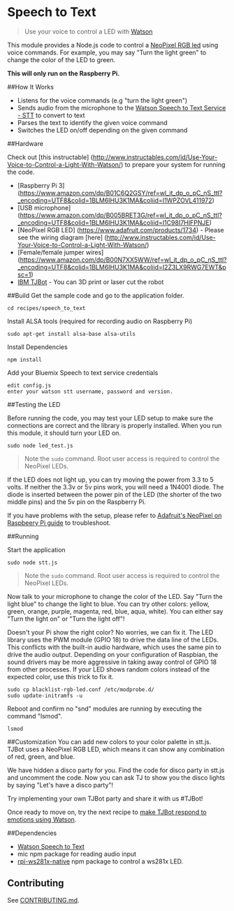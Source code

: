 # Speech to Text
> Use your voice to control a LED with [Watson](https://www.ibm.com/watson/developercloud/speech-to-text.html)

This module provides a Node.js code to control a [NeoPixel RGB led](https://www.adafruit.com/product/1938) using voice commands. For example, you may say "Turn the light green" to change the color of the LED to green.

**This will only run on the Raspberry Pi.**

##How It Works
- Listens for the voice commands (e.g "turn the light green")
- Sends audio from the microphone to the [Watson Speech to Text Service - STT](https://www.ibm.com/watson/developercloud/speech-to-text.html) to convert to text
- Parses the text to identify the given voice command
- Switches the LED on/off depending on the given command

##Hardware

Check out [this instructable] (http://www.instructables.com/id/Use-Your-Voice-to-Control-a-Light-With-Watson/) to prepare your system for running the code.

- [Raspberry Pi 3] (https://www.amazon.com/dp/B01C6Q2GSY/ref=wl_it_dp_o_pC_nS_ttl?_encoding=UTF8&colid=1BLM6IHU3K1MA&coliid=I1WPZOVL411972)
- [USB microphone] (https://www.amazon.com/dp/B005BRET3G/ref=wl_it_dp_o_pC_nS_ttl?_encoding=UTF8&colid=1BLM6IHU3K1MA&coliid=I1C98I7HIFPNJE)
- [NeoPixel RGB LED] (https://www.adafruit.com/products/1734) - Please see the wiring diagram [here] (http://www.instructables.com/id/Use-Your-Voice-to-Control-a-Light-With-Watson/)
- [Female/female jumper wires] (https://www.amazon.com/dp/B00N7XX5WW/ref=wl_it_dp_o_pC_nS_ttl?_encoding=UTF8&colid=1BLM6IHU3K1MA&coliid=I2Z3LX9RWG7EWT&psc=1)
- [IBM TJBot](http://ibm.biz/mytjbot) - You can 3D print or laser cut the robot

##Build
Get the sample code and go to the application folder.
    
    cd recipes/speech_to_text

Install ALSA tools (required for recording audio on Raspberry Pi)

    sudo apt-get install alsa-base alsa-utils

Install Dependencies

    npm install

Add your Bluemix Speech to text service credentials

    edit config.js
    enter your watson stt username, password and version.

##Testing the LED

Before running the code, you may test your LED setup to make sure the connections are correct and the library is properly installed. When you run this module, it should turn your LED on.

    sudo node led_test.js

> Note the `sudo` command. Root user access is required to control the NeoPixel LEDs.

If the LED does not light up, you can try moving the power from 3.3 to 5 volts.  If neither the 3.3v or 5v pins work, you will need a 1N4001 diode.  The diode is inserted between the power pin of the LED (the shorter of the two middle pins) and the 5v pin on the Raspberry Pi.

If you have problems with the setup, please refer to [Adafruit's NeoPixel on Raspbeery Pi guide](https://learn.adafruit.com/neopixels-on-raspberry-pi/overview) to troubleshoot.

##Running

Start the application

    sudo node stt.js   

> Note the `sudo` command. Root user access is required to control the NeoPixel LEDs.

Now talk to your microphone to change the color of the LED. 
Say  "Turn the light blue" to change the light to blue. You can try other colors: yellow, green, orange, purple, magenta, red, blue, aqua, white). You can either say "Turn the light on" or "Turn the light off"!

Doesn't your Pi show the right color? No worries, we can fix it.
The LED library uses the PWM module (GPIO 18) to drive the data line of the LEDs. This conflicts with the built-in audio hardware, which uses the same pin to drive the audio output. Depending on your configuration of Raspbian, the sound drivers may be more aggressive in taking away control of GPIO 18 from other processes. If your LED shows random colors instead of the expected color, use this trick to fix it.

    sudo cp blacklist-rgb-led.conf /etc/modprobe.d/
    sudo update-initramfs -u

Reboot and confirm no "snd" modules are running by executing the command "lsmod".

    lsmod    

##Customization
You can add new colors to your color palette in stt.js. TJBot uses a NeoPixel RGB LED, which means it can show any combination of red, green, and blue. 

We have hidden a disco party for you. Find the code for disco party in stt.js and uncomment the code. Now you can ask TJ to show you the disco lights by saying "Let's have a disco party"!

Try implementing your own TJBot party and share it with us #TJBot! 

Once ready to move on, try the next recipe to [make TJBot respond to emotions using Watson](../sentiment_analysis).

##Dependencies

- [Watson Speech to Text](https://www.ibm.com/watson/developercloud/speech-to-text.html)
- mic npm package for reading audio input
- [rpi-ws281x-native](https://github.com/beyondscreen/node-rpi-ws281x-native) npm package to control a ws281x LED.

## Contributing
See [CONTRIBUTING.md](../../CONTRIBUTING.md).

